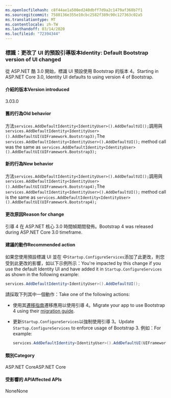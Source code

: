 ```yaml
---
ms.openlocfilehash: c8f44ae1a500ed240dbff7d9a2c1479af368b7f1
ms.sourcegitcommit: 7588136e355e10cbc2582f389c90c127363c02a5
ms.translationtype: MT
ms.contentlocale: zh-TW
ms.lasthandoff: 03/14/2020
ms.locfileid: "72394344"
---
```

### <a name="identity-default-bootstrap-version-of-ui-changed"></a><span data-ttu-id="d3f54-101">標識：更改了 UI 的預設引導版本</span><span class="sxs-lookup"><span data-stu-id="d3f54-101">Identity: Default Bootstrap version of UI changed</span></span>

<span data-ttu-id="d3f54-102">從 ASP.NET 酷 3.0 開始，標識 UI 預設使用 Bootstrap 的版本 4。</span><span class="sxs-lookup"><span data-stu-id="d3f54-102">Starting in ASP.NET Core 3.0, Identity UI defaults to using version 4 of Bootstrap.</span></span>

#### <a name="version-introduced"></a><span data-ttu-id="d3f54-103">介紹的版本</span><span class="sxs-lookup"><span data-stu-id="d3f54-103">Version introduced</span></span>

<span data-ttu-id="d3f54-104">3.0</span><span class="sxs-lookup"><span data-stu-id="d3f54-104">3.0</span></span>

#### <a name="old-behavior"></a><span data-ttu-id="d3f54-105">舊的行為</span><span class="sxs-lookup"><span data-stu-id="d3f54-105">Old behavior</span></span>

<span data-ttu-id="d3f54-106">方法`services.AddDefaultIdentity<IdentityUser>().AddDefaultUI();`調用與`services.AddDefaultIdentity<IdentityUser>().AddDefaultUI(UIFramework.Bootstrap3);`</span><span class="sxs-lookup"><span data-stu-id="d3f54-106">The `services.AddDefaultIdentity<IdentityUser>().AddDefaultUI();` method call was the same as `services.AddDefaultIdentity<IdentityUser>().AddDefaultUI(UIFramework.Bootstrap3);`</span></span>

#### <a name="new-behavior"></a><span data-ttu-id="d3f54-107">新的行為</span><span class="sxs-lookup"><span data-stu-id="d3f54-107">New behavior</span></span>

<span data-ttu-id="d3f54-108">方法`services.AddDefaultIdentity<IdentityUser>().AddDefaultUI();`調用與`services.AddDefaultIdentity<IdentityUser>().AddDefaultUI(UIFramework.Bootstrap4);`</span><span class="sxs-lookup"><span data-stu-id="d3f54-108">The `services.AddDefaultIdentity<IdentityUser>().AddDefaultUI();` method call is the same as `services.AddDefaultIdentity<IdentityUser>().AddDefaultUI(UIFramework.Bootstrap4);`</span></span>

#### <a name="reason-for-change"></a><span data-ttu-id="d3f54-109">更改原因</span><span class="sxs-lookup"><span data-stu-id="d3f54-109">Reason for change</span></span>

<span data-ttu-id="d3f54-110">引導 4 在 ASP.NET 核心 3.0 時間幀期間發佈。</span><span class="sxs-lookup"><span data-stu-id="d3f54-110">Bootstrap 4 was released during ASP.NET Core 3.0 timeframe.</span></span>

#### <a name="recommended-action"></a><span data-ttu-id="d3f54-111">建議的動作</span><span class="sxs-lookup"><span data-stu-id="d3f54-111">Recommended action</span></span>

<span data-ttu-id="d3f54-112">如果您使用預設標識 UI 並在 中`Startup.ConfigureServices`添加了此更改，則您受到此更改的影響，如以下示例所示：</span><span class="sxs-lookup"><span data-stu-id="d3f54-112">You're impacted by this change if you use the default Identity UI and have added it in `Startup.ConfigureServices` as shown in the following example:</span></span>

```csharp
services.AddDefaultIdentity<IdentityUser>().AddDefaultUI();
```

<span data-ttu-id="d3f54-113">請採取下列其中一個動作：</span><span class="sxs-lookup"><span data-stu-id="d3f54-113">Take one of the following actions:</span></span>

- <span data-ttu-id="d3f54-114">使用其[遷移指南](https://getbootstrap.com/docs/4.0/migration)遷移應用以使用引導 4。</span><span class="sxs-lookup"><span data-stu-id="d3f54-114">Migrate your app to use Bootstrap 4 using their [migration guide](https://getbootstrap.com/docs/4.0/migration).</span></span>
- <span data-ttu-id="d3f54-115">更新`Startup.ConfigureServices`以強制使用引導 3。</span><span class="sxs-lookup"><span data-stu-id="d3f54-115">Update `Startup.ConfigureServices` to enforce usage of Bootstrap 3.</span></span> <span data-ttu-id="d3f54-116">例如：</span><span class="sxs-lookup"><span data-stu-id="d3f54-116">For example:</span></span>

    ```csharp
    services.AddDefaultIdentity<IdentityUser>().AddDefaultUI(UIFramework.Bootstrap3);
    ```

#### <a name="category"></a><span data-ttu-id="d3f54-117">類別</span><span class="sxs-lookup"><span data-stu-id="d3f54-117">Category</span></span>

<span data-ttu-id="d3f54-118">ASP.NET Core</span><span class="sxs-lookup"><span data-stu-id="d3f54-118">ASP.NET Core</span></span>

#### <a name="affected-apis"></a><span data-ttu-id="d3f54-119">受影響的 API</span><span class="sxs-lookup"><span data-stu-id="d3f54-119">Affected APIs</span></span>

<span data-ttu-id="d3f54-120">None</span><span class="sxs-lookup"><span data-stu-id="d3f54-120">None</span></span>

<!-- 

#### Affected APIs

Not detectable via API analysis

-->
